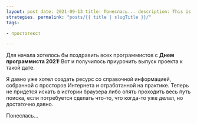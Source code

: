 ```yaml
---
layout: post date: 2021-09-13 title: Понеслась... description: This is a post on My Blog about win-win survival
strategies. permalink: "posts/{{ title | slugTitle }}/"
tags:

- простотекст

---
```

Для начала хотелось бы поздравить всех программистов с **Днем программиста 2021**! Вот и получилось приурочить выпуск
проекта к такой дате.

Я давно уже хотел создать ресурс со справочной информацией, собранной с просторов Интернета и отработанной на практике.
Теперь не придется искать в истории браузера либо опять проходить весь путь поиска, если потребуется сделать что-то, что
когда-то уже делал, но достаточно давно.

Понеслась...
